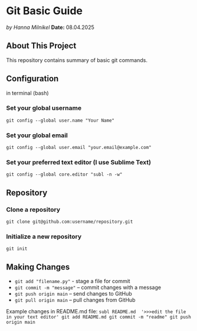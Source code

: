 # Git Basic Guide
*by Hanna Milnikel*
**Date:** 08.04.2025

## About This Project
This repository contains summary of basic git commands.

## Configuration
in terminal (bash)

### Set your global username
`git config --global user.name "Your Name"`

### Set your global email
`git config --global user.email "your.email@example.com"`

### Set your preferred text editor (I use Sublime Text)
`git config --global core.editor "subl -n -w"`

## Repository

### Clone a repository
`git clone git@github.com:username/repository.git`

### Initialize a new repository
`git init`

## Making Changes

- `git add "filename.py"` -  stage a file for commit
- `git commit -m "message"` – commit changes with a message
- `git push origin main` – send changes to GitHub
- `git pull origin main` – pull changes from GitHub

Example changes in README.md file:
`subl README.md 
'>>>edit the file in your text editor'
git add README.md
git commit -m "readme"
git push origin main
`